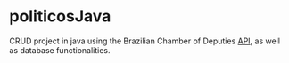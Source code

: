 # politicosJava

CRUD project in java using the Brazilian Chamber of Deputies [API](https://dadosabertos.camara.leg.br/swagger/api.html), as well as database functionalities.

